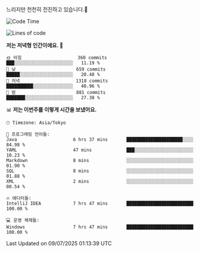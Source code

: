 느리지만 천천히 전진하고 있습니다.🐢

<!--START_SECTION:waka-->
![Code Time](http://img.shields.io/badge/Code%20Time-1%2C632%20hrs%2030%20mins-blue)

![Lines of code](https://img.shields.io/badge/%EC%A0%80%EB%8A%94%20%EC%97%AC%ED%83%9C%EA%B9%8C%EC%A7%80%20-923.9%20thousand%20%EC%A4%84%EC%9D%98%20%EC%BD%94%EB%93%9C%EB%A5%BC%20%EC%9E%91%EC%84%B1%ED%96%88%EC%96%B4%EC%9A%94.-blue)

**저는 저녁형 인간이에요. 🦉** 

```text
🌞 아침                     360 commits         ███░░░░░░░░░░░░░░░░░░░░░░   11.19 % 
🌆 낮　                     659 commits         █████░░░░░░░░░░░░░░░░░░░░   20.48 % 
🌃 저녁                     1318 commits        ██████████░░░░░░░░░░░░░░░   40.96 % 
🌙 밤　                     881 commits         ███████░░░░░░░░░░░░░░░░░░   27.38 % 
```


📊 **저는 이번주를 이렇게 시간을 보냈어요.** 

```text
🕑︎ Timezone: Asia/Tokyo

💬 프로그래밍 언어들: 
Java                     6 hrs 37 mins       █████████████████████░░░░   84.98 % 
YAML                     47 mins             ███░░░░░░░░░░░░░░░░░░░░░░   10.23 % 
Markdown                 8 mins              ░░░░░░░░░░░░░░░░░░░░░░░░░   01.90 % 
SQL                      8 mins              ░░░░░░░░░░░░░░░░░░░░░░░░░   01.88 % 
XML                      2 mins              ░░░░░░░░░░░░░░░░░░░░░░░░░   00.54 % 

🔥 에디터들: 
IntelliJ IDEA            7 hrs 47 mins       █████████████████████████   100.00 % 

💻 운영 체제들: 
Windows                  7 hrs 47 mins       █████████████████████████   100.00 % 
```


 Last Updated on 09/07/2025 01:13:39 UTC
<!--END_SECTION:waka-->
